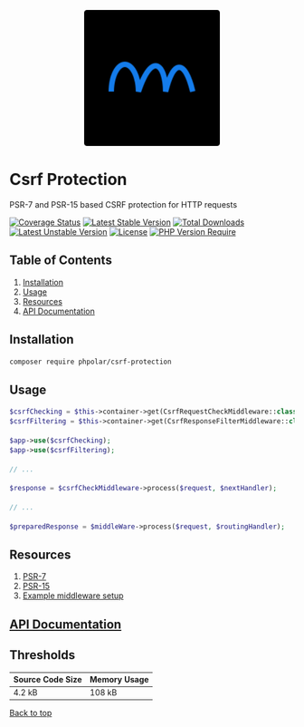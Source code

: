 <p align="center">
    <img width="240" src="./phpolar.svg" />
</p>

# Csrf Protection

PSR-7 and PSR-15 based CSRF protection for HTTP requests

[![Coverage Status](https://coveralls.io/repos/github/phpolar/csrf-protection/badge.svg?branch=main)](https://coveralls.io/github/phpolar/csrf-protection?branch=main) [![Latest Stable Version](http://poser.pugx.org/phpolar/csrf-protection/v)](https://packagist.org/packages/phpolar/csrf-protection) [![Total Downloads](http://poser.pugx.org/phpolar/csrf-protection/downloads)](https://packagist.org/packages/phpolar/csrf-protection) [![Latest Unstable Version](http://poser.pugx.org/phpolar/csrf-protection/v/unstable)](https://packagist.org/packages/phpolar/csrf-protection) [![License](http://poser.pugx.org/phpolar/csrf-protection/license)](https://packagist.org/packages/phpolar/csrf-protection) [![PHP Version Require](http://poser.pugx.org/phpolar/csrf-protection/require/php)](https://packagist.org/packages/phpolar/csrf-protection)

## Table of Contents

1. [Installation](#installation)
1. [Usage](#usage)
1. [Resources](#resources)
1. [API Documentation](#api-documentation)

## Installation

```bash
composer require phpolar/csrf-protection
```

## Usage

```php
$csrfChecking = $this->container->get(CsrfRequestCheckMiddleware::class);
$csrfFiltering = $this->container->get(CsrfResponseFilterMiddleware::class);

$app->use($csrfChecking);
$app->use($csrfFiltering);

// ...

$response = $csrfCheckMiddleware->process($request, $nextHandler);

// ...

$preparedResponse = $middleWare->process($request, $routingHandler);
```

## Resources

1. [PSR-7](https://www.php-fig.org/psr/psr-7/)
1. [PSR-15](https://www.php-fig.org/psr/psr-15/)
1. [Example middleware setup](https://www.php-fig.org/psr/psr-15/meta/#63-example-interface-interactions)

## [API Documentation](https://phpolar.github.io/csrf-protection/)

## Thresholds
|Source Code Size|Memory Usage|
|----------------|------------|
|4.2 kB|108 kB

[Back to top](#csrf-protection)
